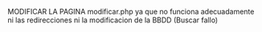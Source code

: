 MODIFICAR LA PAGINA modificar.php ya que no funciona adecuadamente ni las redirecciones ni la modificacion de la BBDD (Buscar fallo)